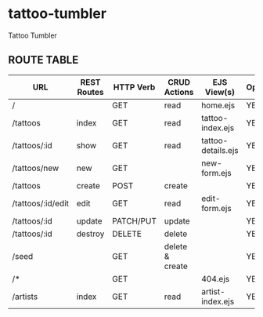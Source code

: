 # tattoo-tumbler
Tattoo Tumbler

## ROUTE TABLE ##
| **URL**            | **REST Routes** | **HTTP Verb** | **CRUD Actions** | **EJS View(s)**   | **Operational?** |
|--------------------|-----------------|---------------|------------------|-------------------|------------------|
| /                  |                 | GET           | read             | home.ejs          | YES               |
| /tattoos           | index           | GET           | read             | tattoo-index.ejs  | YES               |
| /tattoos/:id       | show            | GET           | read             | tattoo-details.ejs| YES               |
| /tattoos/new       | new             | GET           |                  | new-form.ejs      | YES               |
| /tattoos           | create          | POST          | create           |                   | YES               |
| /tattoos/:id/edit  | edit            | GET           | read             | edit-form.ejs     | YES               |
| /tattoos/:id       | update          | PATCH/PUT     | update           |                   | YES               |
| /tattoos/:id       | destroy         | DELETE        | delete           |                   | YES               |
| /seed              |                 | GET           | delete & create  |                   | YES               |
| /*                 |                 | GET           |                  | 404.ejs           | YES               |
| /artists           | index           | GET           | read             | artist-index.ejs  | YES               |



